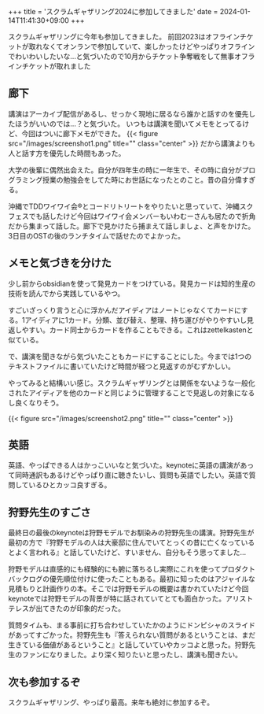 +++
title = 'スクラムギャザリング2024に参加してきました'
date = 2024-01-14T11:41:30+09:00
+++

スクラムギャザリングに今年も参加してきました。
前回2023はオフラインチケットが取れなくてオンランで参加していて、楽しかったけどやっぱりオフラインでわいわいしたいな…と気づいたので10月からチケット争奪戦をして無事オフラインチケットが取れました

## 廊下
講演はアーカイブ配信があるし、せっかく現地に居るなら誰かと話すのを優先したほうがいいのでは…？と気づいた。
いつもは講演を聞いてメモをとってるけど、今回はついに廊下メモができた。
{{< figure src="/images/screenshot1.png" title="" class="center" >}}
だから講演よりも人と話す方を優先した時間もあった。

大学の後輩に偶然出会えた。自分が四年生の時に一年生で、その時に自分がプログラミング授業の勉強会をしてた時にお世話になったとのこと。昔の自分偉すぎる。

沖縄でTDDワイワイ会®️とコードリトリートをやりたいと思っていて、沖縄スクフェスでも話したけど今回はワイワイ会メンバーもいわむーさんも居たので折角だから集まって話した。廊下で見かけたら捕まえて話しましょ、と声をかけた。3日目のOSTの後のランチタイムで話せたのでよかった。

## メモと気づきを分けた
少し前からobsidianを使って発見カードをつけている。発見カードは知的生産の技術を読んでから実践しているやつ。

すごいざっくり言うと心に浮かんだアイディアはノートじゃなくてカードにする。1アイディアに1カード。分類、並び替え、整理、持ち運びがやりやすいし見返しやすい。カード同士からカードを作ることもできる。これはzettelkastenと似ている。

で、講演を聞きながら気づいたこともカードにすることにした。今までは1つのテキストファイルに書いていたけど時間が経つと見返すのがむずかしい。

やってみると結構いい感じ。スクラムギャザリングとは関係をないような一般化されたアイディアを他のカードと同じように管理することで見返しの対象になるし良くなりそう。

{{< figure src="/images/screenshot2.png" title="" class="center" >}}

## 英語
英語、やっぱできる人はかっこいいなと気づいた。keynoteに英語の講演があって同時通訳もあるけどやっぱり直に聴きたいし、質問も英語でしたい。英語で質問しているひとカッコ良すぎる。

## 狩野先生のすごさ
最終日の最後のkeynoteは狩野モデルでお馴染みの狩野先生の講演。狩野先生が最初の方で『狩野モデルの人は大豪邸に住んでいてとっくの昔に亡くなっているとよく言われる』と話していたけど、すいません、自分もそう思ってました…

狩野モデルは直感的にも経験的にも腑に落ちるし実際にこれを使ってプロダクトバックログの優先順位付けに使ったこともある。最初に知ったのはアジャイルな見積もりと計画作りの本。そこでは狩野モデルの概要は書かれていたけど今回keynoteでは狩野モデルの背景が特に話されていてとても面白かった。アリストテレスが出てきたのが印象的だった。

質問タイムも、まる事前に打ち合わせしていたかのようにドンピシャのスライドがあってすごかった。狩野先生も『答えられない質問があるということは、まだ生きている価値があるということ』と話していていやカッコよと思った。狩野先生のファンになりました。より深く知りたいと思ったし、講演も聞きたい。

## 次も参加するぞ
スクラムギャザリング、やっぱり最高。来年も絶対に参加するぞ。

